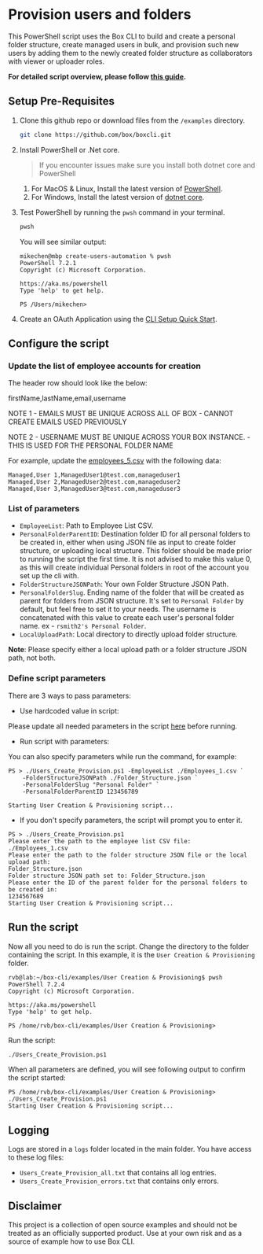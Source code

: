 # Provision users and folders

This PowerShell script uses the Box CLI to build and create a personal folder structure, create managed users in bulk, and provision such new users by adding them to the newly created folder structure as collaborators with viewer or uploader roles.

**For detailed script overview, please follow [this guide](https://developer.box.com/guides/cli/quick-start/powershell-script-templates/).**

## Setup Pre-Requisites
1. Clone this github repo or download files from the `/examples` directory.
	```bash
	git clone https://github.com/box/boxcli.git
	```
2. Install PowerShell or .Net core.
	> If you encounter issues make sure you install both dotnet core and PowerShell
    1. For MacOS & Linux, Install the latest version of [PowerShell](https://docs.microsoft.com/en-us/powershell/scripting/install/installing-powershell?view=powershell-7.2).
    2. For Windows, Install the latest version of [dotnet core](https://dotnet.microsoft.com/download).
	
3. Test PowerShell by running the `pwsh` command in your terminal.
	```bash
	pwsh
	```
	
	You will see similar output:
	```
	mikechen@mbp create-users-automation % pwsh
	PowerShell 7.2.1
	Copyright (c) Microsoft Corporation.

	https://aka.ms/powershell
	Type 'help' to get help.

	PS /Users/mikechen>
	```

4. Create an OAuth Application using the [CLI Setup Quick Start][oauth-guide].

## Configure the script
### Update the list of employee accounts for creation

The header row should look like the below:

firstName,lastName,email,username

NOTE 1 - EMAILS MUST BE UNIQUE ACROSS ALL OF BOX - CANNOT CREATE EMAILS USED PREVIOUSLY

NOTE 2 - USERNAME MUST BE UNIQUE ACROSS YOUR BOX INSTANCE. - THIS IS USED FOR THE PERSONAL FOLDER NAME

For example, update the [employees_5.csv](/examples/User%20Creation%20%26%20Provisioning/Employees_5.csv) with the following data:
```
Managed,User 1,ManagedUser1@test.com,manageduser1
Managed,User 2,ManagedUser2@test.com,manageduser2
Managed,User 3,ManagedUser3@test.com,manageduser3
```
### List of parameters

- `EmployeeList`: Path to Employee List CSV.
- `PersonalFolderParentID`: Destination folder ID for all personal folders to be created in, either when using JSON file as input to create folder structure, or uploading local structure. This folder should be made prior to running the script the first time. It is not advised to make this value 0, as this will create individual Personal folders in root of the account you set up the cli with.
- `FolderStructureJSONPath`: Your own Folder Structure JSON Path. 
- `PersonalFolderSlug`. Ending name of the folder that will be created as parent for folders from JSON structure. It's set to `Personal Folder` by default, but feel free to set it to your needs. The username is concatenated with this value to create each user's personal folder name. ex - `rsmith2's Personal Folder`.
- `LocalUploadPath`: Local directory to directly upload folder structure.

**Note**: Please specify either a local upload path or a folder structure JSON path, not both.

### Define script parameters

There are 3 ways to pass parameters:
* Use hardcoded value in script:

Please update all needed parameters in the script [here](/examples/User%20Creation%20%26%20Provisioning/Users_Create_Provision.ps1#L19-L38) before running.

* Run script with parameters:

You can also specify parameters while run the command, for example:
```
PS > ./Users_Create_Provision.ps1 -EmployeeList ./Employees_1.csv `
	-FolderStructureJSONPath ./Folder_Structure.json `
	-PersonalFolderSlug "Personal Folder" `
	-PersonalFolderParentID 123456789

Starting User Creation & Provisioning script...
```

* If you don't specify parameters, the script will prompt you to enter it.

```
PS > ./Users_Create_Provision.ps1
Please enter the path to the employee list CSV file:
./Employees_1.csv
Please enter the path to the folder structure JSON file or the local upload path:
Folder_Structure.json
Folder structure JSON path set to: Folder_Structure.json
Please enter the ID of the parent folder for the personal folders to be created in:
1234567689
Starting User Creation & Provisioning script...
```

## Run the script
Now all you need to do is run the script. Change the directory to the folder containing the script. In this example, it is the `User Creation & Provisioning` folder.
```
rvb@lab:~/box-cli/examples/User Creation & Provisioning$ pwsh
PowerShell 7.2.4
Copyright (c) Microsoft Corporation.

https://aka.ms/powershell
Type 'help' to get help.

PS /home/rvb/box-cli/examples/User Creation & Provisioning>
```

Run the script: 
```bash
./Users_Create_Provision.ps1
```

When all parameters are defined, you will see following output to confirm the script started:
```
PS /home/rvb/box-cli/examples/User Creation & Provisioning> ./Users_Create_Provision.ps1
Starting User Creation & Provisioning script...
```

## Logging
Logs are stored in a `logs` folder located in the main folder. You have access to these log files:

* `Users_Create_Provision_all.txt` that contains all log entries.
* `Users_Create_Provision_errors.txt` that contains only errors.

## Disclaimer
This project is a collection of open source examples and should not be treated as an officially supported product. Use at your own risk and as a source of example how to use Box CLI.

[oauth-guide]: https://developer.box.com/guides/cli/quick-start/

